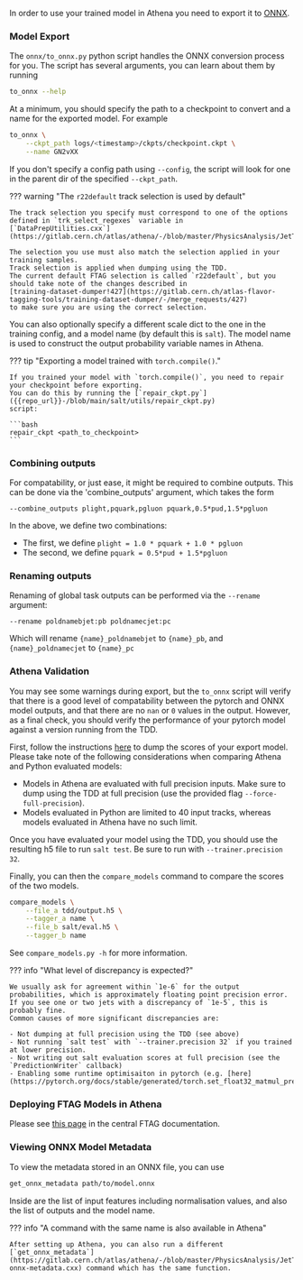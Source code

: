 In order to use your trained model in Athena you need to export it to [ONNX](https://onnxruntime.ai/).


### Model Export

The `onnx/to_onnx.py` python script handles the ONNX conversion process for you.
The script has several arguments, you can learn about them by running

```bash
to_onnx --help
```

At a minimum, you should specify the path to a checkpoint to convert and a name for the exported model.
For example

```bash
to_onnx \
    --ckpt_path logs/<timestamp>/ckpts/checkpoint.ckpt \
    --name GN2vXX
```

If you don't specify a config path using `--config`, the script will look for one in the parent dir of the specified `--ckpt_path`.

??? warning "The `r22default` track selection is used by default"

    The track selection you specify must correspond to one of the options defined in `trk_select_regexes` variable in
    [`DataPrepUtilities.cxx`](https://gitlab.cern.ch/atlas/athena/-/blob/master/PhysicsAnalysis/JetTagging/FlavorTagDiscriminants/Root/DataPrepUtilities.cxx).

    The selection you use must also match the selection applied in your training samples.
    Track selection is applied when dumping using the TDD.
    The current default FTAG selection is called `r22default`, but you should take note of the changes described in
    [training-dataset-dumper!427](https://gitlab.cern.ch/atlas-flavor-tagging-tools/training-dataset-dumper/-/merge_requests/427)
    to make sure you are using the correct selection.

You can also optionally specify a different scale dict to the one in the training config, and a model name (by default this is `salt`).
The model name is used to construct the output probability variable names in Athena.

??? tip "Exporting a model trained with `torch.compile()`."

    If you trained your model with `torch.compile()`, you need to repair your checkpoint before exporting.
    You can do this by running the [`repair_ckpt.py`]({{repo_url}}-/blob/main/salt/utils/repair_ckpt.py) 
    script:

    ```bash
    repair_ckpt <path_to_checkpoint>
    ```

### Combining outputs
For compatability, or just ease, it might be required to combine outputs. This can be done via the 'combine_outputs' argument, which takes the form

```
--combine_outputs plight,pquark,pgluon pquark,0.5*pud,1.5*pgluon
```

In the above, we define two combinations:
- The first, we define `plight = 1.0 * pquark + 1.0 * pgluon`
- The second, we define `pquark = 0.5*pud + 1.5*pgluon`

### Renaming outputs
Renaming of global task outputs can be performed via the `--rename` argument:

```
--rename poldnamebjet:pb poldnamecjet:pc
```

Which will rename `{name}_poldnamebjet` to `{name}_pb`, and `{name}_poldnamecjet` to `{name}_pc`

### Athena Validation

You may see some warnings during export, but the `to_onnx` script will verify that there is a good level of compatability between the pytorch and ONNX model outputs, and that there are no `nan` or `0` values in the output.
However, as a final check, you should verify the performance of your pytorch model against a version running from the TDD.

First, follow the instructions [here](https://training-dataset-dumper.docs.cern.ch/configuration/#dl2-config) to dump the scores of your export model.
Please take note of the following considerations when comparing Athena and Python evaluated models:

- Models in Athena are evaluated with full precision inputs. Make sure to dump using the TDD at full precision (use the provided flag `--force-full-precision`).
- Models evaluated in Python are limited to 40 input tracks, whereas models evaluated in Athena have no such limit.


Once you have evaluated your model using the TDD, you should use the resulting h5 file to run `salt test`.
Be sure to run with `--trainer.precision 32`.

Finally, you can then the `compare_models` command to compare the scores of the two models.

```bash
compare_models \
    --file_a tdd/output.h5 \
    --tagger_a name \
    --file_b salt/eval.h5 \
    --tagger_b name
```

See `compare_models.py -h` for more information.

??? info "What level of discrepancy is expected?"

    We usually ask for agreement within `1e-6` for the output probabilities, which is approximately floating point precision error.
    If you see one or two jets with a discrepancy of `1e-5`, this is probably fine.
    Common causes of more significant discrepancies are:

    - Not dumping at full precision using the TDD (see above)
    - Not running `salt test` with `--trainer.precision 32` if you trained at lower precision.
    - Not writing out salt evaluation scores at full precision (see the `PredictionWriter` callback)
    - Enabling some runtime optimisaiton in pytorch (e.g. [here](https://pytorch.org/docs/stable/generated/torch.set_float32_matmul_precision.html#torch.set_float32_matmul_precision))



### Deploying FTAG Models in Athena

Please see [this page](https://ftag.docs.cern.ch/algorithms/taggers/deploy/) in the central FTAG documentation.


### Viewing ONNX Model Metadata

To view the metadata stored in an ONNX file, you can use

```bash
get_onnx_metadata path/to/model.onnx
```

Inside are the list of input features including normalisation values, and also the list of outputs and the model name.

??? info "A command with the same name is also available in Athena"

    After setting up Athena, you can also run a different [`get_onnx_metadata`](https://gitlab.cern.ch/atlas/athena/-/blob/master/PhysicsAnalysis/JetTagging/FlavorTagDiscriminants/util/get-onnx-metadata.cxx) command which has the same function.
